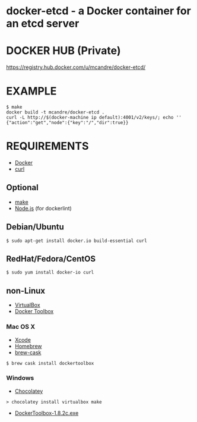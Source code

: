 # docker-etcd - a Docker container for an etcd server

# DOCKER HUB (Private)

https://registry.hub.docker.com/u/mcandre/docker-etcd/

# EXAMPLE

```
$ make
docker build -t mcandre/docker-etcd .
curl -L http://$(docker-machine ip default):4001/v2/keys/; echo ''
{"action":"get","node":{"key":"/","dir":true}}
```

# REQUIREMENTS

* [Docker](https://www.docker.com/)
* [curl](http://curl.haxx.se/)

## Optional

* [make](http://www.gnu.org/software/make/)
* [Node.js](https://nodejs.org/en/) (for dockerlint)

## Debian/Ubuntu

```
$ sudo apt-get install docker.io build-essential curl
```

## RedHat/Fedora/CentOS

```
$ sudo yum install docker-io curl
```

## non-Linux

* [VirtualBox](https://www.virtualbox.org/)
* [Docker Toolbox](https://www.docker.com/toolbox)

### Mac OS X

* [Xcode](http://itunes.apple.com/us/app/xcode/id497799835?ls=1&mt=12)
* [Homebrew](http://brew.sh/)
* [brew-cask](http://caskroom.io/)

```
$ brew cask install dockertoolbox
```

### Windows

* [Chocolatey](https://chocolatey.org/)

```
> chocolatey install virtualbox make
```

* [DockerToolbox-1.8.2c.exe](https://github.com/docker/toolbox/releases/download/v1.8.2c/DockerToolbox-1.8.2c.exe)
